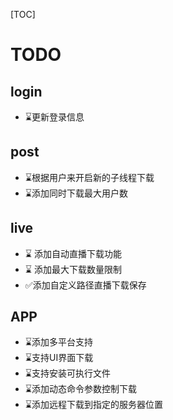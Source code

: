 [TOC]
# TODO

## login
- ⌛更新登录信息

## post

- ⌛根据用户来开启新的子线程下载
- ⌛添加同时下载最大用户数

## live

- ⌛ 添加自动直播下载功能
- ⌛ 添加最大下载数量限制
- ✅添加自定义路径直播下载保存

## APP
- ⌛添加多平台支持
- ⌛支持UI界面下载
- ⌛支持安装可执行文件
- ⌛添加动态命令参数控制下载
- ⌛添加远程下载到指定的服务器位置